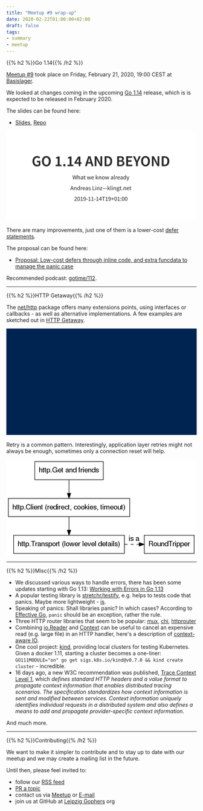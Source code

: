 ```yaml
---
title: "Meetup #9 wrap-up"
date: 2020-02-22T01:00:00+02:00
draft: false
tags:
- summary
- meetup
---
```


{{% h2 %}}Go 1.14{{% /h2 %}}

[Meetup #9](https://www.meetup.com/Leipzig-Golang/events/268785494/)
took place on Friday, February 21, 2020, 19:00 CEST at
[Basislager](https://www.basislager.co/).

We looked at changes coming in the upcoming [Go
1.14](https://tip.golang.org/doc/go1.14) release, which is is expected to be
released in February 2020.

The slides can be found here:

* [Slides](https://rawcdn.githack.com/golang-leipzig/go-1.14-and-beyond/750e27aec11e1fa49064173fc6512d7d79515e84/slides.html#/title-slide), [Repo](https://github.com/golang-leipzig/go-1.14-and-beyond)

[![](/images/go1.14andbeyond.png)](https://rawcdn.githack.com/golang-leipzig/go-1.14-and-beyond/750e27aec11e1fa49064173fc6512d7d79515e84/slides.html#/title-slide)

There are many improvements, just one of them is a lower-cost [defer
statements](https://golang.org/ref/spec#Defer_statements).

The proposal can be found here:

* [Proposal: Low-cost defers through inline code, and extra funcdata to manage
  the panic
  case](https://go.googlesource.com/proposal/+/refs/heads/master/design/34481-opencoded-defers.md)

Recommended podcast: [gotime/112](https://changelog.com/gotime/112).

----

{{% h2 %}}HTTP Getaway{{% /h2 %}}

The [net/http](https://golang.org/pkg/net/http/) package offers many extensions points, using interfaces or callbacks - as well as alternative implementations. A few examples are sketched out in [HTTP Getaway](https://github.com/miku/httpgetaway).

![](https://raw.githubusercontent.com/miku/httpgetaway/master/static/hijack.gif)

Retry is a common pattern. Interestingly, application layer retries might not
always be enough, sometimes only a connection reset will help.

![](https://raw.githubusercontent.com/miku/httpgetaway/master/static/levels.png)

----

{{% h2 %}}Misc{{% /h2 %}}

* We discussed various ways to handle errors, there has been some updates
  starting with Go 1.13: [Working with Errors in Go
  1.13](https://blog.golang.org/go1.13-errors)
* A popular testing library is [stretchr/testify](https://github.com/stretchr/testify), e.g. helps to tests code that panics. Maybe more lightweight - [is](https://github.com/matryer/is).
* Speaking of panics: Shall libraries panic? In which cases? According to
  [Effective Go](https://golang.org/doc/effective_go.html#panic), `panic`
  should be an exception, rather the rule.
* Three HTTP router libraries that seem to be popular:
  [mux](https://github.com/gorilla/mux), [chi](https://github.com/go-chi/chi),
  [httprouter](https://github.com/julienschmidt/httprouter)
* Combining [io.Reader](https://golang.org/pkg/io/#Reader) and
  [Context](https://golang.org/pkg/context/#Context) can be useful to cancel an expensive read (e.g. large file) in an HTTP handler, here's a description of [context-aware IO](https://pace.dev/blog/2020/02/03/context-aware-ioreader-for-golang-by-mat-ryer).
* One cool project: [kind](https://github.com/kubernetes-sigs/kind), providing local clusters for testing Kubernetes. Given a docker 1.11, starting a cluster becomes a one-liner: `GO111MODULE="on" go get sigs.k8s.io/kind@v0.7.0 && kind create cluster` - incredible.
* 16 days ago, a new W3C recommendation was published, [Trace Context Level
  1](https://www.w3.org/TR/trace-context/), which *defines
  standard HTTP headers and a value format to propagate context information
  that enables distributed tracing scenarios. The specification standardizes
  how context information is sent and modified between services. Context
  information uniquely identifies individual requests in a distributed system
  and also defines a means to add and propagate provider-specific context
  information.*

And much more.

----

{{% h2 %}}Contributing{{% /h2 %}}

We want to make it simpler to contribute and to stay up to date with our meetup
and we may create a mailing list in the future.

Until then, please feel invited to:

* follow our [RSS feed](https://golangleipzig.space/posts/index.xml)
* [PR a topic](https://github.com/golang-leipzig/topics)
* contact us via [Meetup](https://www.meetup.com/Leipzig-Golang/) or [E-mail](mailto:martin.czygan@gmail.com)
* join us at GitHub at [Leipzig Gophers](https://github.com/golang-leipzig) org
